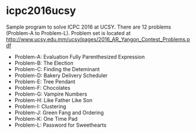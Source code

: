 # icpc2016ucsy

Sample program to solve ICPC 2016 at UCSY. There are 12 problems (Problem-A to Problem-L). Problem set is located at <http://www.ucsy.edu.mm/ucsy/pages/2016_AR_Yangon_Contest_Problems.pdf>

- Problem-A: Evaluation Fully Parenthesized Expression
- Problem-B: The Election
- Problem-C: Finding the Deteminant
- Problem-D: Bakery Delivery Scheduler
- Problem-E: Tree Pendant
- Problem-F: Chocolates
- Problem-G: Vampire Numbers
- Problem-H: Like Father Like Son
- Problem-I: Clustering
- Problem-J: Green Fang and Ordering
- Problem-K: One Time Pad
- Problem-L: Password for Sweethearts
